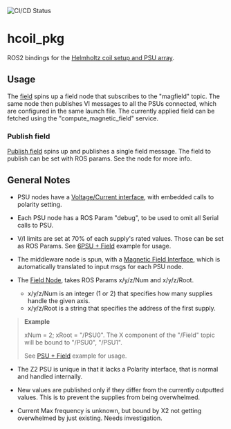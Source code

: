 ![CI/CD Status](https://github.com/VFrancescon/hcoil_pkg/actions/workflows/ros2_ci.yaml/badge.svg)

# hcoil_pkg

ROS2 bindings for the [Helmholtz coil setup and PSU array](git@github.com:VFrancescon/coil_libs.git).  

## Usage 

The [field](launch/field_launch.py) spins up a field node that subscribes to the "magfield" topic. 
The same node then publishes VI messages to all the PSUs connected, which are configured in the same launch file. The currently applied field can be fetched using the "compute_magnetic_field" service.

### Publish field

[Publish field](scripts/publish_field.py) spins up and publishes a single field message. The field to publish can be set with ROS params. See the node for more info.

## General Notes

* PSU nodes have a [Voltage/Current interface](https://github.com/VFrancescon/hcoil_interfaces/blob/main/msg/VoltAmp.msg), with embedded calls to polarity setting.

* Each PSU node has a ROS Param "debug", to be used to omit all Serial calls to PSU.

* V/I limits are set at 70% of each supply's rated values. Those can be set as ROS Params.
See [6PSU + Field](launch/field_launch.py) example for usage.

* The middleware node is spun, with a [Magnetic Field Interface](https://github.com/VFrancescon/hcoil_interfaces/blob/main/msg/MagField.msg), which is automatically translated to input msgs for each PSU node.

* The [Field Node](src/field_node.cpp), takes ROS Params x/y/z/Num and x/y/z/Root.
  * x/y/z/Num is an integer (1 or 2) that specifies how many supplies handle the given axis.
  * x/y/z/Root is a string that specifies the address of the first supply.

> **Example**
>
> xNum = 2; xRoot = "/PSU0". The X component of the "/Field" topic will be bound to "/PSU0", "/PSU1".
>
> See [PSU + Field](launch/field_launch.py) example for usage.

* The Z2 PSU is unique in that it lacks a Polarity interface, that is normal and handled internally.

* New values are published only if they differ from the currently outputted values. This is to prevent the supplies from being overwhelmed.

* Current Max frequency is unknown, but bound by X2 not getting overwhelmed by just existing. Needs investigation.